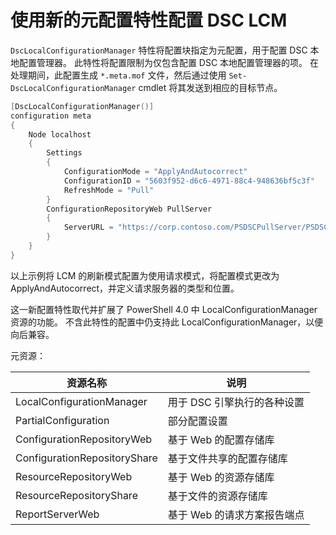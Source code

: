 # 使用新的元配置特性配置 DSC LCM

`DscLocalConfigurationManager` 特性将配置块指定为元配置，用于配置 DSC 本地配置管理器。 此特性将配置限制为仅包含配置 DSC 本地配置管理器的项。 在处理期间，此配置生成 `*.meta.mof` 文件，然后通过使用 `Set-DscLocalConfigurationManager` cmdlet 将其发送到相应的目标节点。

```powershell
[DscLocalConfigurationManager()]
configuration meta
{
    Node localhost
    {
        Settings
        {
            ConfigurationMode = "ApplyAndAutocorrect"
            ConfigurationID = "5603f952-d6c6-4971-88c4-948636bf5c3f"
            RefreshMode = "Pull"
        }
        ConfigurationRepositoryWeb PullServer
        {
            ServerURL = "https://corp.contoso.com/PSDSCPullServer/PSDSCPullServer.svc"
        }
    }
}
```

以上示例将 LCM 的刷新模式配置为使用请求模式，将配置模式更改为 ApplyAndAutocorrect，并定义请求服务器的类型和位置。

这一新配置特性取代并扩展了 PowerShell 4.0 中 LocalConfigurationManager 资源的功能。 不含此特性的配置中仍支持此 LocalConfigurationManager，以便向后兼容。

元资源：

| **资源名称**            | **说明**                                |
|------------------------------|------------------------------------------------|
| LocalConfigurationManager    | 用于 DSC 引擎执行的各种设置      |
| PartialConfiguration         | 部分配置设置                 |
| ConfigurationRepositoryWeb   | 基于 Web 的配置存储库             |
| ConfigurationRepositoryShare | 基于文件共享的配置存储库      |
| ResourceRepositoryWeb        | 基于 Web 的资源存储库                  |
| ResourceRepositoryShare      | 基于文件的资源存储库                 |
| ReportServerWeb              | 基于 Web 的请求方案报告端点 |
<!--HONumber=Mar16_HO2-->
